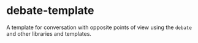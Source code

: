 # debate-template
A template for conversation with opposite points of view using the `debate` and other libraries and templates.
